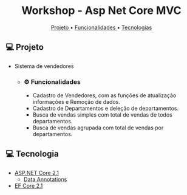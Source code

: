 <h1 align="center">  
  Workshop - Asp Net Core MVC
</h1>
<p align="center">
  <a href='#projeto'>Projeto </a> •
  <a href='#funcionalidades'>Funcionalidades </a> •
  <a href='#tecnologies'>Tecnologias</a>   
  
</p>

## <p id='projeto'>💻 Projeto </p>
- <p>Sistema de vendedores </p>

  - ### <p id='funcionalidades'>⚙ Funcionalidades</p>

    - Cadastro de Vendedores, com as funções de atualização informações e Remoção de dados.
    - Cadastro de Departamentos e deleção de departamentos.
    - Busca de vendas simples com total de vendas de todos departamentos.
    - Busca de vendas agrupada com total de vendas por departamentos.

## <p id='tecnologies'>💻 Tecnologia </p>

- <a href="https://docs.microsoft.com/pt-br/dotnet/core/dotnet-five">ASP.NET Core 2.1</a>
  - <a href="https://docs.microsoft.com/pt-br/dotnet/api/system.componentmodel.dataannotations?view=netcore-2.1">Data Annotations</a>
- <a href="https://docs.microsoft.com/pt-br/ef/core/">EF Core 2.1</a>


